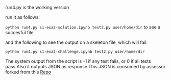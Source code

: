 run4.py is the working version

run it as follows:

`python run4.py s1-exa2-solution.ipynb test2.py user/home/dir` to see a succesful file

and the following to see the output on a skeleton file, which will fail:

`python run4.py s1-exa2-challenge.ipynb test2.py user/home/dir`

The system output from the script is -1 if any test fails, or 0 if all tests pass.Also it outputs JSON as response.This JSON is consumed by assessor
forked from this [Repo](https://github.com/rahuldave/jupytest)
